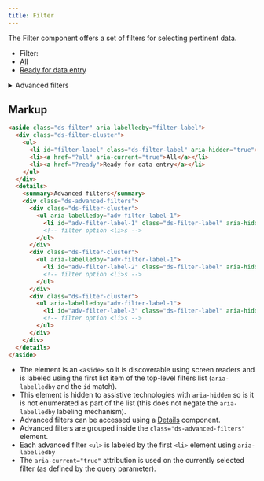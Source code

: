 ```yaml
---
title: Filter
---
```


The Filter component offers a set of filters for selecting pertinent data.

<div class="ds-scope">
  <aside class="ds-filter" aria-labelledby="filter-label">
    <div class="ds-filter-cluster">
      <ul>
        <li id="filter-label" class="ds-filter-label" aria-hidden="true">Filter:</li>
        <li><a href="?all" aria-current="true">All</a></li>
        <li><a href="?ready">Ready for data entry</a></li>
      </ul>
    </div>
    <details>
      <summary>Advanced filters</summary>
      <div class="ds-advanced-filters">
        <div class="ds-filter-cluster">
          <ul aria-labelledby="adv-filter-label-1">
            <li id="adv-filter-label-1" class="ds-filter-label" aria-hidden="true">Lock status:</li>
            <li><a href="?all" aria-current="true">All</a></li>
            <li><a href="?locked">Locked</a></li>
            <li><a href="?locksuggestion">Lock suggestion</a></li>
            <li><a href="?locksuggestion">Unlocked</a></li>
          </ul>
        </div>
        <div class="ds-filter-cluster">
          <ul aria-labelledby="adv-filter-label-2">
            <li id="adv-filter-label-2" class="ds-filter-label" aria-hidden="true">Has SoPN:</li>
            <li><a href="?all" aria-current="true">All</a></li>
            <li><a href="?yes">Yes</a></li>
            <li><a href="?no">No</a></li>
          </ul>
        </div>
        <div class="ds-filter-cluster">
          <ul aria-labelledby="adv-filter-label-3">
            <li id="adv-filter-label-3" class="ds-filter-label" aria-hidden="true">Election type:</li>
            <li><a href="?all" aria-current="true">All</a></li>
            <li><a href="?greaterlondon">Greater London Assembly</a></li>
            <li><a href="?local">Local</a></li>
            <li><a href="?mayoral">Mayoral</a></li>
            <li><a href="?police">Police &amp; Crime Commissioner</a></li>
            <li><a href="?scottish">Scottish parliament</a></li>
            <li><a href="?cymru">Senedd Cymru</a></li>
          </ul>
        </div>
      </div>
    </details>
  </aside>
</div>

## Markup

```html
<aside class="ds-filter" aria-labelledby="filter-label">
  <div class="ds-filter-cluster">
    <ul>
      <li id="filter-label" class="ds-filter-label" aria-hidden="true">Filter:</li>
      <li><a href="?all" aria-current="true">All</a></li>
      <li><a href="?ready">Ready for data entry</a></li>
    </ul>
  </div>
  <details>
    <summary>Advanced filters</summary>
    <div class="ds-advanced-filters">
      <div class="ds-filter-cluster">
        <ul aria-labelledby="adv-filter-label-1">
          <li id="adv-filter-label-1" class="ds-filter-label" aria-hidden="true">Advanced filter label:</li>
          <!-- filter option <li>s -->
        </ul>
      </div>
      <div class="ds-filter-cluster">
        <ul aria-labelledby="adv-filter-label-1">
          <li id="adv-filter-label-2" class="ds-filter-label" aria-hidden="true">Advanced filter label:</li>
          <!-- filter option <li>s -->
        </ul>
      </div>
      <div class="ds-filter-cluster">
        <ul aria-labelledby="adv-filter-label-1">
          <li id="adv-filter-label-3" class="ds-filter-label" aria-hidden="true">Advanced filter label:</li>
          <!-- filter option <li>s -->
        </ul>
      </div>
    </div>
  </details>
</aside>
```

* The element is an `<aside>` so it is discoverable using screen readers and is labeled using the first list item of the top-level filters list (`aria-labelledby` and the `id` match).
* This element is hidden to assistive technologies with `aria-hidden` so is it is not enumerated as part of the list (this does not negate the `aria-labelledby` labeling mechanism).
* Advanced filters can be accessed using a [Details]({{site.basedir}}/components/details) component.
* Advanced filters are grouped inside the `class="ds-advanced-filters"` element.
* Each advanced filter `<ul>` is labeled by the first `<li>` element using `aria-labelledby`
* The `aria-current="true"` attribution is used on the currently selected filter (as defined by the query parameter).